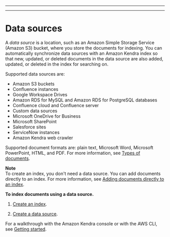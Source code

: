 --------

--------

# Data sources<a name="hiw-data-source"></a>

A *data source* is a location, such as an Amazon Simple Storage Service \(Amazon S3\) bucket, where you store the documents for indexing\. You can automatically synchronize data sources with an Amazon Kendra index so that new, updated, or deleted documents in the data source are also added, updated, or deleted in the index for searching on\.

Supported data sources are:
+ Amazon S3 buckets
+ Confluence instances
+ Google Workspace Drives
+ Amazon RDS for MySQL and Amazon RDS for PostgreSQL databases
+ Confluence cloud and Confluence server
+ Custom data sources
+ Microsoft OneDrive for Business
+ Microsoft SharePoint
+ Salesforce sites
+ ServiceNow instances
+ Amazon Kendra web crawler

Supported document formats are: plain text, Microsoft Word, Microsoft PowerPoint, HTML, and PDF\. For more information, see [Types of documents](index-document-types.md)\.

**Note**  
To create an index, you don't need a data source\. You can add documents directly to an index\. For more information, see [Adding documents directly to an index](in-adding-documents.md)\.

**To index documents using a data source\.**

1. [Create an index](create-index.md)\.

1. [Create a data source](data-source.md)\.

 For a walkthrough with the Amazon Kendra console or with the AWS CLI, see [Getting started](getting-started.md)\.